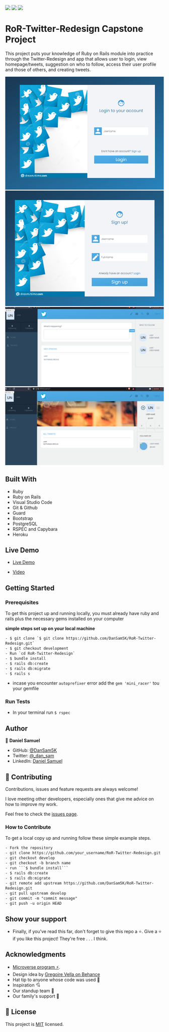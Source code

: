 ![](https://img.shields.io/badge/Microverse-blueviolet) ![](<https://img.shields.io/badge/-Ruby-rgb(199%2C%2032%2C%2039)?style=plastic&logo=ruby>) ![](<https://img.shields.io/badge/-Rails-rgb(199%2C%2032%2C%2039)?style=plastic&logo=rails>)
# RoR-Twitter-Redesign Capstone Project

This project puts your knowledge of Ruby on Rails module into practice through the Twitter-Redesign and app that allows user to login, view homepage/tweets, suggestion on who to follow, access their user profile and those of others, and creating tweets.

![Login screenshot](app/assets/images/login.png) ![SignUp screenshot](app/assets/images/signup.png) ![Home screenshot](app/assets/images/home.png) ![UserProfile screenshot](app/assets/images/Userprofile.png)
## Built With

- Ruby
- Ruby on Rails
- Visual Studio Code
- Git & Github
- Guard
- Bootstrap
- PostgreSQL
- RSPEC and Capybara
- Heroku

## Live Demo

- [Live Demo](https://nameless-waters-51440.herokuapp.com/)

- [Video](https://www.loom.com/share/a671d30c3bcd44d4b81e3ccf16319e1c)


## Getting Started

### Prerequisites

To get this project up and running locally, you must already have ruby and rails plus the necessary gems installed on your computer

**simple steps set up on your local machine**

```
- $ git clone `$ git clone https://github.com/DanSam5K/RoR-Twitter-Redesign.git`
- $ git checkout development
- Run `cd RoR-Twitter-Redesign`
- $ bundle install
- $ rails db:create
- $ rails db:migrate
- $ rails s
```
- incase you encounter ``autoprefixer`` error add the ``gem 'mini_racer'`` tou your gemfile

### Run Tests

- In your terminal run `$ rspec `

## Author

👤 **Daniel Samuel**

- GitHub: [@DanSam5K ](https://github.com/DanSam5K)
- Twitter: [@_dan_sam](https://twitter.com/_dan_sam)
- LinkedIn: [Daniel Samuel](https://www.linkedin.com/)
## 🤝 Contributing

Contributions, issues and feature requests are always welcome!

I love meeting other developers, especially ones that give me advice on how to improve my work.

Feel free to check the [issues page](https://github.com/DanSam5K/RoR-Twitter-Redesign/issues).

### How to Contribute

To get a local copy up and running follow these simple example steps.

````
- Fork the repository
- git clone https://github.com/your_username/RoR-Twitter-Redesign.git
- git checkout develop
- git checkout -b branch name
- run ```$ bundle install```
- $ rails db:create
- $ rails db:migrate
- git remote add upstream https://github.com/DanSam5K/RoR-Twitter-Redesign.git
- git pull upstream develop
- git commit -m "commit message"
- git push -u origin HEAD
````

## Show your support

- Finally, if you've read this far, don't forget to give this repo a ⭐️.
Give a ⭐️ if you like this project! They're free . . . I think.

## Acknowledgments

- [Microverse program ⚡](https://microverse.org).
- Design idea by [Gregoire Vella on Behance](https://www.behance.net/gregoirevella)
- Hat tip to anyone whose code was used 🔰
- Inspiration 💘
- Our standup team 🏹
- Our family's support 🙌

## 📝 License

This project is [MIT](https://github.com/git/git-scm.com/blob/main/MIT-LICENSE.txt) licensed.
